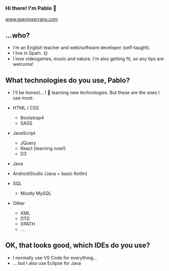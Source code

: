 ### Hi there! I'm Pablo 👋
www.asenjoserrano.com

## ...who?
 - I'm an English teacher and web/software developer (self-taught).
 - I live in Spain. 🌞
 - I love videogames, music and nature. I'm also getting fit, so any tips are welcome!
 
## What technologies do you use, Pablo?
 - I'll be honest... I 💖 learning new technologies. But these are the ones I use most:
 
  - HTML / CSS 
    - Bootstrap4
    - SASS
    
  - JavaScript 
    - JQuery
    - React (learning now!)
    - D3
    
  - Java 
  
  - AndroidStudio (Java + basic Kotlin)
  
  - SQL 
    - Mostly MySQL
    
  - Other 
    - XML
    - DTD
    - XPATH
    - ...
    
## OK, that looks good, which IDEs do you use?
  - I normally use VS Code for everything...
  - ... but I also use Eclipse for Java
